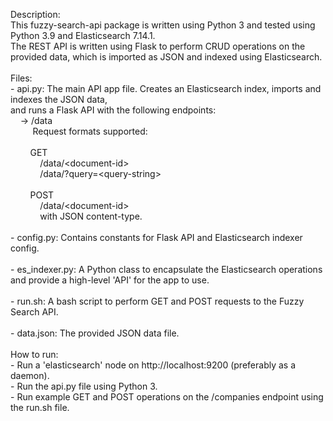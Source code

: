 Description:<br/>
This fuzzy-search-api package is written using Python 3 and tested using Python 3.9 and Elasticsearch 7.14.1.<br/>
The REST API is written using Flask to perform CRUD operations on the provided data, which is imported as JSON and indexed using Elasticsearch.<br/>
<br/>
Files:<br/>
    - api.py: The main API app file. Creates an Elasticsearch index, imports and indexes the JSON data,<br/>
        and runs a Flask API with the following endpoints:<br/>
        &nbsp;&nbsp;&nbsp;&nbsp;-> /data<br/>
        &nbsp;&nbsp;&nbsp;&nbsp;&nbsp;&nbsp;&nbsp;&nbsp; Request formats supported:<br/>
        <br/>
        &nbsp;&nbsp;&nbsp;&nbsp;&nbsp;&nbsp;&nbsp;&nbsp;GET<br/>
        &nbsp;&nbsp;&nbsp;&nbsp;&nbsp;&nbsp;&nbsp;&nbsp;&nbsp;&nbsp;&nbsp;&nbsp;/data/&lt;document-id&gt;<br/>
        &nbsp;&nbsp;&nbsp;&nbsp;&nbsp;&nbsp;&nbsp;&nbsp;&nbsp;&nbsp;&nbsp;&nbsp;/data/?query=&lt;query-string&gt;<br/>
        <br/>
        &nbsp;&nbsp;&nbsp;&nbsp;&nbsp;&nbsp;&nbsp;&nbsp;POST<br/>
        &nbsp;&nbsp;&nbsp;&nbsp;&nbsp;&nbsp;&nbsp;&nbsp;&nbsp;&nbsp;&nbsp;&nbsp;/data/&lt;document-id&gt;<br/>
        &nbsp;&nbsp;&nbsp;&nbsp;&nbsp;&nbsp;&nbsp;&nbsp;&nbsp;&nbsp;&nbsp;&nbsp;with JSON content-type.<br/>
    <br/>
    - config.py: Contains constants for Flask API and Elasticsearch indexer config.<br/>
    <br/>
    - es_indexer.py: A Python class to encapsulate the Elasticsearch operations and provide a high-level 'API' for the app to use.<br/>
    <br/>
    - run.sh: A bash script to perform GET and POST requests to the Fuzzy Search API.<br/>
    <br/>
    - data.json: The provided JSON data file.<br/>
<br/>
How to run:<br/>
    - Run a 'elasticsearch' node on http://localhost:9200 (preferably as a daemon).<br/>
    - Run the api.py file using Python 3.<br/>
    - Run example GET and POST operations on the /companies endpoint using the run.sh file.<br/>
